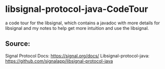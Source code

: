 # libsignal-protocol-java-CodeTour
a code tour for the libsignal, which contains a javadoc with more details for libsignal and my notes to help get more intuition and use the libsignal.

## Source:
Signal Protocol Docs: https://signal.org/docs/
Libsignal-protocol-java: https://github.com/signalapp/libsignal-protocol-java
